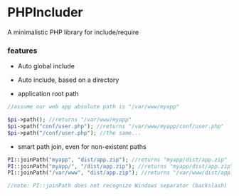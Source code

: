 # PHPIncluder

A minimalistic PHP library for include/require

### features

* Auto global include
* Auto include, based on a directory 

* application root path

```php
//assume our web app absolute path is "/var/www/myapp"

$pi->path(); //returns "/var/www/myapp"
$pi->path("conf/user.php"); //returns "/var/www/myapp/conf/user.php"
$pi->path("/conf/user.php"); //the same...
``` 

* smart path join, even for non-existent paths

```php
PI::joinPath("myapp", "dist/app.zip"); //returns "myapp/dist/app.zip"
PI::joinPath("myapp/", "/dist/app.zip"); //returns "myapp/dist/app.zip"
PI::joinPath("/var/www", "dist/app.zip"); //returns "/var/www/dist/app.zip", preserves a root slash

//note: PI::joinPath does not recognize Windows separator (backslash) 
```
 